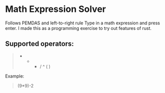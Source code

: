# Math Expression Solver

Follows PEMDAS and left-to-right rule
Type in a math expression and press enter.
I made this as a programming exercise to try out features of rust.

## Supported operators: 
> + - * / ^ ( )

Example:
> (9*9)-2
